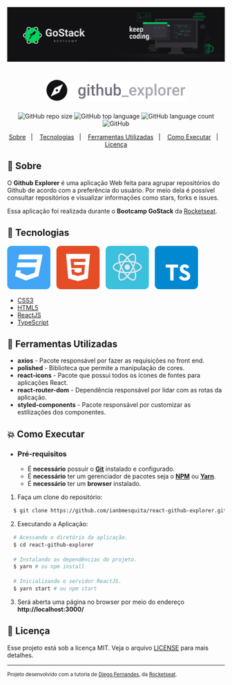 <img alt="GoStack" src=".github/banner-gostack.png" />

<h1 align="center">
    <img alt="Github Explorer" src=".github/logo-app.png" />
</h1>

<p align="center">
  <img alt="GitHub repo size" src="https://img.shields.io/github/repo-size/ianbmesquita/react-github-explorer">
  <img alt="GitHub top language" src="https://img.shields.io/github/languages/top/ianbmesquita/react-github-explorer">
  <img alt="GitHub language count" src="https://img.shields.io/github/languages/count/ianbmesquita/react-github-explorer">
  <img alt="GitHub" src="https://img.shields.io/github/license/ianbmesquita/react-github-explorer">
</p>

<p align="center">
  <a href="#bookmark-sobre">Sobre</a>&nbsp;&nbsp;&nbsp;|&nbsp;&nbsp;&nbsp;
  <a href="#rocket-tecnologias">Tecnologias</a>&nbsp;&nbsp;&nbsp;|&nbsp;&nbsp;&nbsp;
  <a href="#wrench-ferramentas-utilizadas">Ferramentas Utilizadas</a>&nbsp;&nbsp;&nbsp;|&nbsp;&nbsp;&nbsp;
  <a href="#boom-como-executar">Como Executar</a>&nbsp;&nbsp;&nbsp;|&nbsp;&nbsp;&nbsp;
  <a href="#memo-licença">Licença</a>
</p>

<p align="center">
  <blockquote class="imgur-embed-pub" lang="en" data-id="a/wWCC19X"  ><a href="//imgur.com/a/wWCC19X"></a></blockquote><script async src="//s.imgur.com/min/embed.js" charset="utf-8"></script>
</p>


## :bookmark: Sobre

O **Github Explorer** é uma aplicação Web feita para agrupar repositórios do Github de acordo com a preferência do usuário. Por meio dela é possível consultar repositórios e visualizar informações como stars, forks e issues.

Essa aplicação foi realizada durante o **Bootcamp GoStack** da [Rocketseat](https://rocketseat.com.br/).

## :rocket: Tecnologias

<p float="left">
  <img alt="CSS3" src=".github/css3.svg" />
  <img alt="HTML5" src=".github/html5.svg" hspace="10"/>
  <img alt="ReactJS" src=".github/reactjs.svg" />
  <img alt="TypeScript" src=".github/typescript.svg" hspace="10" />
</p>

-  [CSS3](https://www.w3schools.com/css/)
-  [HTML5](https://www.w3schools.com/html/)
-  [ReactJS](https://pt-br.reactjs.org/)
-  [TypeScript](https://www.typescriptlang.org/)

## :wrench: Ferramentas Utilizadas

- **axios** - Pacote responsável por fazer as requisições no front end.
- **polished** - Biblioteca que permite a manipulação de cores.
- **react-icons** - Pacote que possui todos os ícones de fontes para aplicações React.
- **react-router-dom** - Dependência responsável por lidar com as rotas da aplicação.
- **styled-components** - Pacote responsável por customizar as estilizações dos componentes.


## :boom: Como Executar

- ### **Pré-requisitos**

  - É **necessário** possuir o **[Git](https://git-scm.com/)** instalado e configurado.
  - É **necessário** ter um gerenciador de pacotes seja o **[NPM](https://www.npmjs.com/)** ou **[Yarn](https://yarnpkg.com/)**.
  - É **necessário** ter um **browser** instalado.

1. Faça um clone do repositório:

```sh
  $ git clone https://github.com/ianbmesquita/react-github-explorer.git
```

2. Executando a Aplicação:

```sh
  # Acessando o diretório da aplicação.
  $ cd react-github-explorer

  # Instalando as dependências do projeto.
  $ yarn # ou npm install

  # Inicializando o servidor ReactJS.
  $ yarn start # ou npm start	
```

3. Será aberta uma página no browser por meio do endereço **http://localhost:3000/**


## :memo: Licença

Esse projeto está sob a licença MIT. Veja o arquivo [LICENSE](LICENSE.md) para mais detalhes.

---
<sup>Projeto desenvolvido com a tutoria de [Diego Fernandes](https://github.com/diego3g), da [Rocketseat](rocketseat.com.br).</sup>
